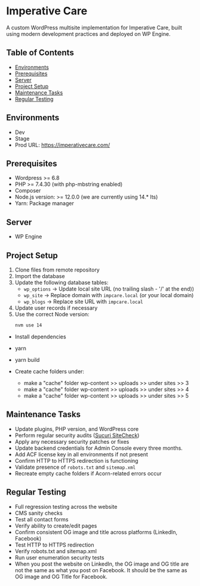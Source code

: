 # Imperative Care
A custom WordPress multisite implementation for Imperative Care, built using modern development practices and deployed on WP Engine.

## Table of Contents
- [Environments](#environments)
- [Prerequisites](#prerequisites)
- [Server](#server)
- [Project Setup](#project-setup)
- [Maintenance Tasks](#maintenance-tasks)
- [Regular Testing](#regular-testing)



## Environments
- Dev
- Stage
- Prod URL: https://imperativecare.com/

## Prerequisites

- Wordpress >= 6.8
- PHP >= 7.4.30 (with php-mbstring enabled)
- Composer
- Node.js version: >= 12.0.0 (we are currently using 14.\* lts)
- Yarn: Package manager

## Server

- WP Engine

## Project Setup 
1. Clone files from remote repository
2. Import the database
3. Update the following database tables:
   - `wp_options` → Update local site URL (no trailing slash - '/' at the end))
   - `wp_site` → Replace domain with `impcare.local` (or your local domain)
   - `wp_blogs` → Replace site URL with `impcare.local`
4. Update user records if necessary
5. Use the correct Node version:
   ```bash
   nvm use 14

- Install dependencies
-    yarn
-    yarn build

- Create cache folders under:
    - make a "cache" folder wp-content >> uploads >> under sites >> 3
    - make a "cache" folder wp-content >> uploads >> under sites >> 4
    - make a "cache" folder wp-content >> uploads >> under sites >> 5
    
    
##  Maintenance Tasks
- Update plugins, PHP version, and WordPress core
- Perform regular security audits ([Sucuri SiteCheck](https://sitecheck.sucuri.net/))
- Apply any necessary security patches or fixes
- Update backend credentials for Admin Console every three months.
- Add ACF license key in all environments if not present
- Confirm HTTP to HTTPS redirection is functioning
- Validate presence of `robots.txt` and `sitemap.xml`
- Recreate empty cache folders if Acorn-related errors occur

## Regular Testing

- Full regression testing across the website
- CMS sanity checks
- Test all contact forms
- Verify ability to create/edit pages
- Confirm consistent OG image and title across platforms (LinkedIn, Facebook)
- Test HTTP to HTTPS redirection
- Verify robots.txt and sitemap.xml
- Run user enumeration security tests
- When you post the website on LinkedIn, the OG image and OG title are not the same as what you post on Facebook. It should be the same as OG image and OG Title for Facebook.